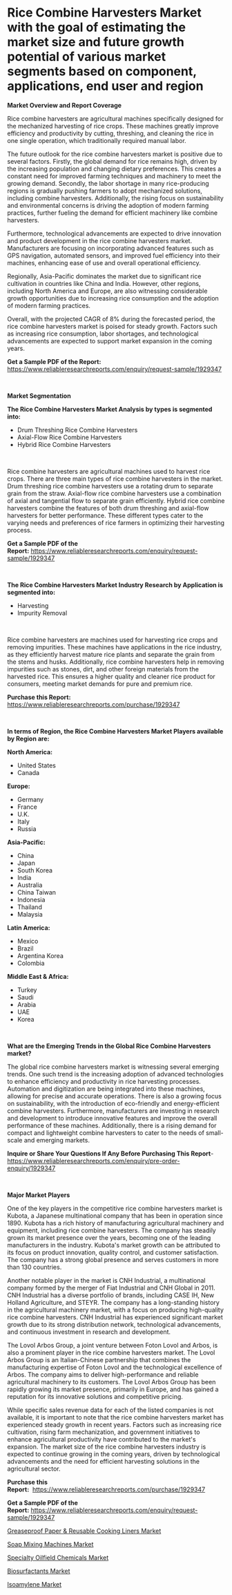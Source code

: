 <p><h1>Rice Combine Harvesters Market with the goal of estimating the market size and future growth potential of various market segments based on component, applications, end user and region</h1></p><p><strong>Market Overview and Report Coverage</strong></p>
<p><p>Rice combine harvesters are agricultural machines specifically designed for the mechanized harvesting of rice crops. These machines greatly improve efficiency and productivity by cutting, threshing, and cleaning the rice in one single operation, which traditionally required manual labor.</p><p>The future outlook for the rice combine harvesters market is positive due to several factors. Firstly, the global demand for rice remains high, driven by the increasing population and changing dietary preferences. This creates a constant need for improved farming techniques and machinery to meet the growing demand. Secondly, the labor shortage in many rice-producing regions is gradually pushing farmers to adopt mechanized solutions, including combine harvesters. Additionally, the rising focus on sustainability and environmental concerns is driving the adoption of modern farming practices, further fueling the demand for efficient machinery like combine harvesters.</p><p>Furthermore, technological advancements are expected to drive innovation and product development in the rice combine harvesters market. Manufacturers are focusing on incorporating advanced features such as GPS navigation, automated sensors, and improved fuel efficiency into their machines, enhancing ease of use and overall operational efficiency.</p><p>Regionally, Asia-Pacific dominates the market due to significant rice cultivation in countries like China and India. However, other regions, including North America and Europe, are also witnessing considerable growth opportunities due to increasing rice consumption and the adoption of modern farming practices.</p><p>Overall, with the projected CAGR of 8% during the forecasted period, the rice combine harvesters market is poised for steady growth. Factors such as increasing rice consumption, labor shortages, and technological advancements are expected to support market expansion in the coming years.</p></p>
<p><strong>Get a Sample PDF of the Report:</strong> <a href="https://www.reliableresearchreports.com/enquiry/request-sample/1929347">https://www.reliableresearchreports.com/enquiry/request-sample/1929347</a></p>
<p>&nbsp;</p>
<p><strong>Market Segmentation</strong></p>
<p><strong>The Rice Combine Harvesters Market Analysis by types is segmented into:</strong></p>
<p><ul><li>Drum Threshing Rice Combine Harvesters</li><li>Axial-Flow Rice Combine Harvesters</li><li>Hybrid Rice Combine Harvesters</li></ul></p>
<p>&nbsp;</p>
<p><p>Rice combine harvesters are agricultural machines used to harvest rice crops. There are three main types of rice combine harvesters in the market. Drum threshing rice combine harvesters use a rotating drum to separate grain from the straw. Axial-flow rice combine harvesters use a combination of axial and tangential flow to separate grain efficiently. Hybrid rice combine harvesters combine the features of both drum threshing and axial-flow harvesters for better performance. These different types cater to the varying needs and preferences of rice farmers in optimizing their harvesting process.</p></p>
<p><strong>Get a Sample PDF of the Report:</strong>&nbsp;<a href="https://www.reliableresearchreports.com/enquiry/request-sample/1929347">https://www.reliableresearchreports.com/enquiry/request-sample/1929347</a></p>
<p>&nbsp;</p>
<p><strong>The Rice Combine Harvesters Market Industry Research by Application is segmented into:</strong></p>
<p><ul><li>Harvesting</li><li>Impurity Removal</li></ul></p>
<p>&nbsp;</p>
<p><p>Rice combine harvesters are machines used for harvesting rice crops and removing impurities. These machines have applications in the rice industry, as they efficiently harvest mature rice plants and separate the grain from the stems and husks. Additionally, rice combine harvesters help in removing impurities such as stones, dirt, and other foreign materials from the harvested rice. This ensures a higher quality and cleaner rice product for consumers, meeting market demands for pure and premium rice.</p></p>
<p><strong>Purchase this Report:</strong>&nbsp; <a href="https://www.reliableresearchreports.com/purchase/1929347">https://www.reliableresearchreports.com/purchase/1929347</a></p>
<p>&nbsp;</p>
<p><strong>In terms of Region, the Rice Combine Harvesters Market Players available by Region are:</strong></p>
<p>
    <p> <strong> North America: </strong>
        <ul>
            <li>United States</li>
            <li>Canada</li>
        </ul>
        </p> 
    <p> <strong> Europe: </strong>
        <ul>
            <li>Germany</li>
            <li>France</li>
            <li>U.K.</li>
            <li>Italy</li>
            <li>Russia</li>
        </ul>
        </p> 
    <p> <strong> Asia-Pacific: </strong>
        <ul>
            <li>China</li>
            <li>Japan</li>
            <li>South Korea</li>
            <li>India</li>
            <li>Australia</li>
            <li>China Taiwan</li>
            <li>Indonesia</li>
            <li>Thailand</li>
            <li>Malaysia</li>
        </ul>
        </p> 
    <p> <strong> Latin America: </strong>
        <ul>
            <li>Mexico</li>
            <li>Brazil</li>
            <li>Argentina Korea</li>
            <li>Colombia</li>
        </ul>
        </p> 
    <p> <strong> Middle East & Africa: </strong>
        <ul>
            <li>Turkey</li>
            <li>Saudi</li>
            <li>Arabia</li>
            <li>UAE</li>
            <li>Korea</li>
        </ul>
    </p>
    </p>
<p>&nbsp;</p>
<p><strong>What are the Emerging Trends in the Global Rice Combine Harvesters market?</strong></p>
<p><p>The global rice combine harvesters market is witnessing several emerging trends. One such trend is the increasing adoption of advanced technologies to enhance efficiency and productivity in rice harvesting processes. Automation and digitization are being integrated into these machines, allowing for precise and accurate operations. There is also a growing focus on sustainability, with the introduction of eco-friendly and energy-efficient combine harvesters. Furthermore, manufacturers are investing in research and development to introduce innovative features and improve the overall performance of these machines. Additionally, there is a rising demand for compact and lightweight combine harvesters to cater to the needs of small-scale and emerging markets.</p></p>
<p><strong>Inquire or Share Your Questions If Any Before Purchasing This Report</strong>- <a href="https://www.reliableresearchreports.com/enquiry/pre-order-enquiry/1929347">https://www.reliableresearchreports.com/enquiry/pre-order-enquiry/1929347</a></p>
<p>&nbsp;</p>
<p><strong>Major Market Players</strong></p>
<p><p>One of the key players in the competitive rice combine harvesters market is Kubota, a Japanese multinational company that has been in operation since 1890. Kubota has a rich history of manufacturing agricultural machinery and equipment, including rice combine harvesters. The company has steadily grown its market presence over the years, becoming one of the leading manufacturers in the industry. Kubota's market growth can be attributed to its focus on product innovation, quality control, and customer satisfaction. The company has a strong global presence and serves customers in more than 130 countries.</p><p>Another notable player in the market is CNH Industrial, a multinational company formed by the merger of Fiat Industrial and CNH Global in 2011. CNH Industrial has a diverse portfolio of brands, including CASE IH, New Holland Agriculture, and STEYR. The company has a long-standing history in the agricultural machinery market, with a focus on producing high-quality rice combine harvesters. CNH Industrial has experienced significant market growth due to its strong distribution network, technological advancements, and continuous investment in research and development.</p><p>The Lovol Arbos Group, a joint venture between Foton Lovol and Arbos, is also a prominent player in the rice combine harvesters market. The Lovol Arbos Group is an Italian-Chinese partnership that combines the manufacturing expertise of Foton Lovol and the technological excellence of Arbos. The company aims to deliver high-performance and reliable agricultural machinery to its customers. The Lovol Arbos Group has been rapidly growing its market presence, primarily in Europe, and has gained a reputation for its innovative solutions and competitive pricing.</p><p>While specific sales revenue data for each of the listed companies is not available, it is important to note that the rice combine harvesters market has experienced steady growth in recent years. Factors such as increasing rice cultivation, rising farm mechanization, and government initiatives to enhance agricultural productivity have contributed to the market's expansion. The market size of the rice combine harvesters industry is expected to continue growing in the coming years, driven by technological advancements and the need for efficient harvesting solutions in the agricultural sector.</p></p>
<p><strong>Purchase this Report:</strong>&nbsp;&nbsp;<a href="https://www.reliableresearchreports.com/purchase/1929347">https://www.reliableresearchreports.com/purchase/1929347</a></p>
<p></p>
<p><strong>Get a Sample PDF of the Report:</strong>&nbsp;<a href="https://www.reliableresearchreports.com/enquiry/request-sample/1929347">https://www.reliableresearchreports.com/enquiry/request-sample/1929347</a></p>
<p><p><a href="https://github.com/zebdakicsin/Market-Research-Report-List-1/blob/main/greaseproof-paper-reusable-cooking-liners-market.md">Greaseproof Paper & Reusable Cooking Liners Market</a></p><p><a href="https://github.com/Krish2023na/Market-Research-Report-List-1/blob/main/soap-mixing-machines-market.md">Soap Mixing Machines Market</a></p><p><a href="https://medium.com/@vidyap2912/analyzing-specialty-oilfield-chemicals-market-global-industry-perspective-and-forecast-2023-to-54b8f3f49323">Specialty Oilfield Chemicals Market</a></p><p><a href="https://medium.com/@v4171497/biosurfactants-market-exploring-market-share-market-trends-and-future-growth-60f62da6b461">Biosurfactants Market</a></p><p><a href="https://medium.com/@v27092023/isoamylene-market-size-reveals-the-best-marketing-channels-in-global-industry-c5fa0e832865">Isoamylene Market</a></p></p>